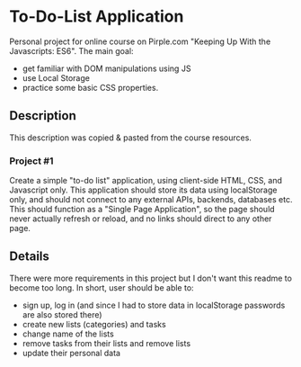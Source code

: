 # To-Do-List Application

Personal project for online course on Pirple.com "Keeping Up With the Javascripts: ES6".
The main goal:
- get familiar with DOM manipulations using JS
- use Local Storage
- practice some basic CSS properties.

## Description 
This description was copied & pasted from the course resources. 

### Project #1 
Create a simple "to-do list" application, using client-side HTML, CSS, and Javascript only. This application should store its data using localStorage only, and should not connect to any external APIs, backends, databases etc. This should function as a "Single Page Application", so the page should never actually refresh or reload, and no links should direct to any other page.

## Details
There were more requirements in this project but I don't want this readme to become too long. In short, user should be able to:
- sign up, log in (and since I had to store data in localStorage passwords are also stored there)
- create new lists (categories) and tasks
- change name of the lists
- remove tasks from their lists and remove lists
- update their personal data




